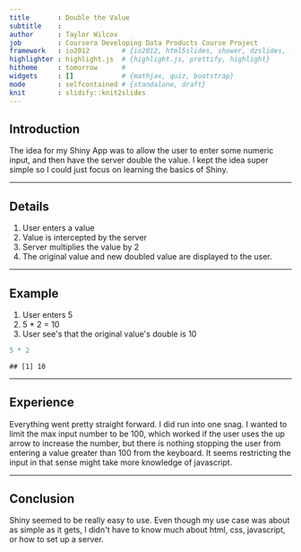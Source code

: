 ```yaml
---
title       : Double the Value
subtitle    : 
author      : Taylor Wilcox
job         : Coursera Developing Data Products Course Project
framework   : io2012        # {io2012, html5slides, shower, dzslides, ...}
highlighter : highlight.js  # {highlight.js, prettify, highlight}
hitheme     : tomorrow      # 
widgets     : []            # {mathjax, quiz, bootstrap}
mode        : selfcontained # {standalone, draft}
knit        : slidify::knit2slides
---
```


## Introduction

The idea for my Shiny App was to allow the user to enter some numeric input, and then have the server double the value. I kept the idea super simple so I could just focus on learning the basics of Shiny.

---

## Details
1. User enters a value
2. Value is intercepted by the server
3. Server multiplies the value by 2
4. The original value and new doubled value are displayed to the user.

---

## Example

1. User enters 5
2. 5 * 2 = 10
3. User see's that the original value's double is 10


```r
5 * 2
```

```
## [1] 10
```

---

## Experience
Everything went pretty straight forward. I did run into one snag. I wanted to limit the max input number to be 100, which worked if the user uses the up arrow to increase the number, but there is nothing stopping the user from entering a value greater than 100 from the keyboard. It seems restricting the input in that sense might take more knowledge of javascript.

---

## Conclusion

Shiny seemed to be really easy to use. Even though my use case was about as simple as it gets, I didn't have to know much about html, css, javascript, or how to set up a server.


